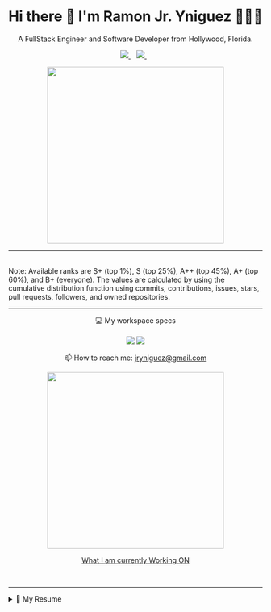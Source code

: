 

<h1 align='center'>
  Hi there 👋 I'm Ramon Jr. Yniguez 👨🏽‍💻 
</h1>

<p align='center'>
  A FullStack Engineer and Software Developer from Hollywood, Florida.
</p>



<p align='center'>
  <a href="https://www.linkedin.com/in/dryniguez/" target="_blank">
    <img src="https://img.shields.io/badge/linkedin-%230077B5.svg?&style=for-the-badge&logo=linkedin&logoColor=white" />
  </a>&nbsp;&nbsp;
  <a href="https://instagram.com/TheRealOneUpKID" target="_blank">
    <img src="https://img.shields.io/badge/instagram-%23E4405F.svg?&style=for-the-badge&logo=instagram&logoColor=white" />        
  </a>&nbsp;&nbsp;
  
</p>

<p align='center'>
  <a href="#"><img src="https://github-readme-stats-five-rose.vercel.app/api?username=theoneupkid88&show_icons=true&count_private=true&theme=dark" width="350"></a>
<!--   <a href="#"><img src="https://github-readme-stats-five-rose.vercel.app/api/top-langs/?username=theoneupkid88" width="350"></a> -->
  <hr>
  <br />
  Note: Available ranks are S+ (top 1%), S (top 25%), A++ (top 45%), A+ (top 60%), and B+ (everyone). The values are calculated by using the cumulative distribution function using commits, contributions, issues, stars, pull requests, followers, and owned repositories.
  <br />
  <hr>
</p>

<p align='center'>
  💻 My workspace specs<br/><br/>
  <img src="https://img.shields.io/badge/apple-macbook%20pro%202011-%23999999.svg?&style=for-the-badge&logo=apple&logoColor=white" />
  <img src="https://img.shields.io/badge/RAM-16GB-%230071C5.svg?&style=for-the-badge&logoColor=white" />
 </p>

<p align='center'>
  📫 How to reach me: <a href='mailto:jryniguez@gmail.com'>jryniguez@gmail.com</a>
</p>
<p align='center'>
  <a href="https://www.thefreelancecrm.com" target="_blank"><img src="https://storage.googleapis.com/thefreelancecrm.com/images/freelance-crm-dashboard.jpg"
                                                 width="350"></a>
</p>
<p align="center">
  <a href="https://www.thefreelancecrm.com" target="_blank"> What I am currently Working ON </a>
</p>
<br />
<hr>
<details>
  <summary>📃 My Resume</summary>


## Education
- 📖 **Master Of Science in Computer Science: Software Egnineering**\
📆 2011 - 2015\
📍 **Colorado Technical University** - Colorado Springs, Colorado

- 📖 **Bachelor Of Science In Informaiton Technology: Software Systems Engineering Specialization**\
📆 2011 - 2014\
📍 **Colorado Technical University** - Colorado Springs, Colorado

- 📖 **ITILV3 Foundation: IT Service Management Certification**\
📆 2015\
📍 **EXIN** - Boston, Ma.

## Experience

<img align="right" src="https://img.shields.io/badge/node.js%20-%2343853D.svg?&style=for-the-badge&logo=node.js&logoColor=white" />
<img align="right" src="https://img.shields.io/badge/typescript%20-%23007ACC.svg?&style=for-the-badge&logo=typescript&logoColor=white" />
<img align="right" src="https://img.shields.io/badge/express.js%20-%23404d59.svg?&style=for-the-badge" />

- 👨🏽‍💻 **Senior Software Developer / Lead**\
📆 2020 - Present Day\
📍 **FiServ** - Coral Springs, FL.

<img align="right" src="https://img.shields.io/badge/python%20-%2314354C.svg?&style=for-the-badge&logo=python&logoColor=white" />
<img align="right" src="https://img.shields.io/badge/typescript%20-%23007ACC.svg?&style=for-the-badge&logo=typescript&logoColor=white" />
<img align="right" src="https://img.shields.io/badge/html5-E34F26?logo=html5&logoColor=white" />
<img align="right" src="https://img.shields.io/badge/css3-1572B6?logo=css3&logoColor=white" />
<img align="right" src="https://img.shields.io/badge/javascript%20-%23323330.svg?&style=for-the-badge&logo=javascript&logoColor=%23F7DF1E" />
<img align="right" src="https://img.shields.io/badge/MongoDB-%234ea94b.svg?&style=for-the-badge&logo=mongodb&logoColor=white" />


- 👨🏽‍💻 **Lead Full-Stack Engineer**\
📆 2018 - 2020\
📍 **Great HealthWorks** - Fort Lauderdale, FL.

<img align="right" src="https://img.shields.io/badge/(My)SQL-4479A1?logo=mysql&logoColor=white" />
<img align="right" src="https://img.shields.io/badge/BASH-4EAA25?logo=gnu-bash&logoColor=white" />
<img align="right" src="https://img.shields.io/badge/PHP-777BB4?logo=php&logoColor=white" />
<img align="right" src="https://img.shields.io/badge/Go-00ADD8?logo=go&logoColor=white" />
<img align="right" src="https://img.shields.io/badge/Python-3776AB?logo=python&logoColor=white" />
<img align="right" src="https://img.shields.io/badge/C Sharp-239120?logo=c-sharp&logoColor=white" />
<img align="right" src="https://img.shields.io/badge/C++-00599C?logo=c%2B%2B&logoColor=white" />
<img align="right" src="https://img.shields.io/badge/C-A8B9CC?logo=c&logoColor=white" />

-  👨🏽‍💻 **Freelance - Full-Stack Engineer**\
📆 2011 - 2015\
📍 **Self-Employed** - Boston, MA.

<!--## Skills -->
<detail>

<img align="right" src="https://img.shields.io/badge/Go-00ADD8?logo=go&logoColor=white" />
<img align="right" src="https://img.shields.io/badge/Python-3776AB?logo=python&logoColor=white" />
<img align="right" src="https://img.shields.io/badge/node.js%20-%2343853D.svg?&style=for-the-badge&logo=node.js&logoColor=white" />
<img align="right" src="https://img.shields.io/badge/typescript%20-%23007ACC.svg?&style=for-the-badge&logo=typescript&logoColor=white" />

**Programming**

<img align="right" src="https://img.shields.io/badge/python%20-%2314354C.svg?&style=for-the-badge&logo=python&logoColor=white" />
<img align="right" src="https://img.shields.io/badge/Debian-A81D33?logo=debian&logoColor=white" />
<img align="right" src="https://img.shields.io/badge/Ubuntu-E95420?logo=ubuntu&logoColor=white" />
<img align="right" src="https://img.shields.io/badge/Windows-0078D6?logo=windows&logoColor=white" />

**Operating Systems**

</details>

<!--
**theoneupkid88/theoneupkid88** is a ✨ _special_ ✨ repository because its `README.md` (this file) appears on your GitHub profile.

Here are some ideas to get you started:

- 🔭 I’m currently working on ... CRM
- 🌱 I’m currently learning ... React, React-Native, GOLang, Redis, 
- 💬 Ask me about ... Anything
- 📫 How to reach me: ... email
- ⚡ Fun fact: ... I enjoy researching, and developing, and play PS4, XBox Game, and often develop with Unity3D & Unreal Engine 4
-->

